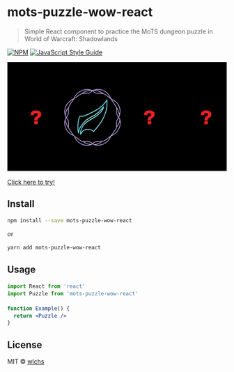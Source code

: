 # mots-puzzle-wow-react

> Simple React component to practice the MoTS dungeon puzzle in World of Warcraft: Shadowlands

[![NPM](https://img.shields.io/npm/v/mots-puzzle-wow-react.svg)](https://www.npmjs.com/package/mots-puzzle-wow-react) [![JavaScript Style Guide](https://img.shields.io/badge/code_style-standard-brightgreen.svg)](https://standardjs.com)

![demo image](public/demo.png)

[Click here to try!](https://wlchs.github.io/mots-puzzle-wow-react/)

## Install

```bash
npm install --save mots-puzzle-wow-react
```

or

```bash
yarn add mots-puzzle-wow-react
```

## Usage

```jsx
import React from 'react'
import Puzzle from 'mots-puzzle-wow-react'

function Example() {
  return <Puzzle />
}
```

## License

MIT © [wlchs](https://github.com/wlchs)
